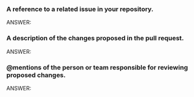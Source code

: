 ### A reference to a related issue in your repository.


ANSWER:


### A description of the changes proposed in the pull request.


ANSWER:

### @mentions of the person or team responsible for reviewing proposed changes.

ANSWER:


